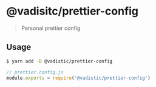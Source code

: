 # @vadisitc/prettier-config

> Personal prettier config

## Usage

```sh
$ yarn add -D @vadistic/prettier-config

```

```js
// prettier.config.js
module.exports = require('@vadistic/prettier-config')
```
